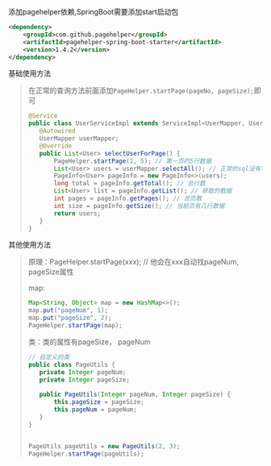 添加pagehelper依赖,SpringBoot需要添加start启动包

```xml
<dependency>
    <groupId>com.github.pagehelper</groupId>
    <artifactId>pagehelper-spring-boot-starter</artifactId>
    <version>1.4.2</version>
</dependency>
```

基础使用方法

>在正常的查询方法前面添加``PageHelper.startPage(pageNo, pageSize);``即可
>
>```java
>@Service
>public class UserServiceImpl extends ServiceImpl<UserMapper, User> implements UserService {
>    @Autowired
>    UserMapper userMapper;
>    @Override
>    public List<User> selectUserForPage() {
>        PageHelper.startPage(1, 5); // 第一页的5行数据
>        List<User> users = userMapper.selectAll(); // 正常的sql没有写limit
>        PageInfo<User> pageInfo = new PageInfo<>(users);
>        long total = pageInfo.getTotal(); // 总行数
>        List<User> list = pageInfo.getList(); // 获取的数据
>        int pages = pageInfo.getPages(); // 总页数
>        int size = pageInfo.getSize(); // 当前页有几行数据
>        return users;
>    }
>}
>```

其他使用方法

>原理：PageHelper.startPage(xxx); // 他会在xxx自动找pageNum, pageSize属性
>
>map:
>
>```java
>Map<String, Object> map = new HashMap<>();
>map.put("pageNum", 1);
>map.put("pageSize", 2);
>PageHelper.startPage(map);
>```
>
>类：类的属性有pageSize， pageNum
>
>```java
>// 自定义的类
>public class PageUtils {
>    private Integer pageNum;
>    private Integer pageSize;
>    
>    public PageUtils(Integer pageNum, Integer pageSize) {
>        this.pageSize = pageSize;
>        this.pageNum = pageNum;
>    }
>}
>
>
>PageUtils pageUtils = new PageUtils(2, 3);
>PageHelper.startPage(pageUtils);
>
>```
>
>
